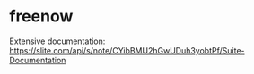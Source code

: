 # freenow

Extensive documentation: 
https://slite.com/api/s/note/CYibBMU2hGwUDuh3yobtPf/Suite-Documentation